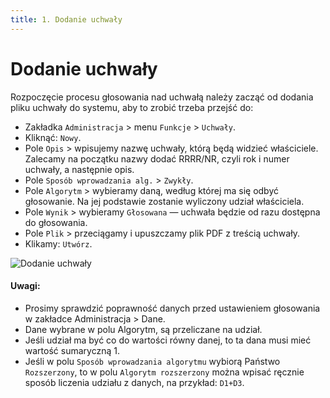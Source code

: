 ```yaml
---
title: 1. Dodanie uchwały
---
```


# Dodanie uchwały

Rozpoczęcie procesu głosowania nad uchwałą należy zacząć od dodania pliku uchwały do systemu, aby to zrobić trzeba przejść do:

- Zakładka `Administracja` > menu `Funkcje` > `Uchwały`.
- Kliknąć: `Nowy`.
- Pole `Opis` > wpisujemy nazwę uchwały, którą będą widzieć właściciele. Zalecamy na początku nazwy dodać RRRR/NR, czyli rok i numer uchwały, a następnie opis.
- Pole `Sposób wprowadzania alg.` > `Zwykły`.
- Pole `Algorytm` > wybieramy daną, według której ma się odbyć głosowanie. Na jej podstawie zostanie wyliczony udział właściciela.
- Pole `Wynik` > wybieramy `Głosowana` — uchwała będzie od razu dostępna do głosowania.
- Pole `Plik` > przeciągamy i upuszczamy plik PDF z treścią uchwały.
- Klikamy: `Utwórz`.

![Dodanie uchwały](dodanieuchwaly.gif)

#### Uwagi:

- Prosimy sprawdzić poprawność danych przed ustawieniem głosowania w zakładce Administracja > Dane.
- Dane wybrane w polu Algorytm, są przeliczane na udział.
- Jeśli udział ma być co do wartości równy danej, to ta dana musi mieć wartość sumaryczną 1.
- Jeśli w polu `Sposób wprowadzania algorytmu` wybiorą Państwo `Rozszerzony`, to w polu `Algorytm rozszerzony` można wpisać ręcznie sposób liczenia udziału z danych, na przykład: `D1+D3`.